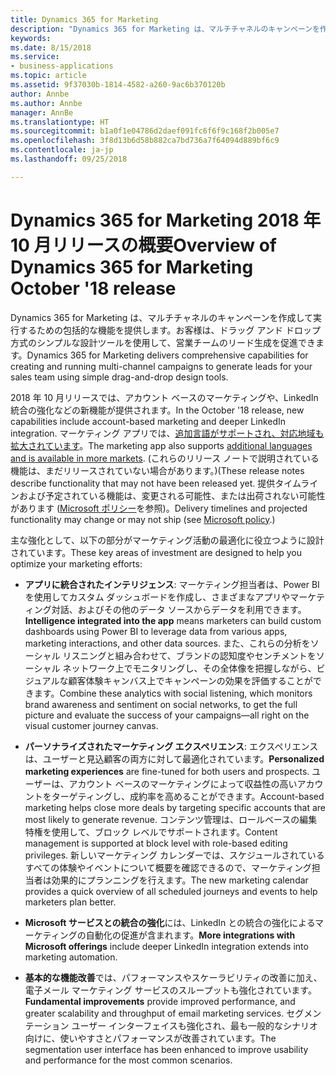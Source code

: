 ```yaml
---
title: Dynamics 365 for Marketing
description: "Dynamics 365 for Marketing は、マルチチャネルのキャンペーンを作成して実行するための包括的な機能を提供します。お客様は、ドラッグ アンド ドロップ方式のシンプルな設計ツールを使用して、営業チームのリード生成を促進できます。"
keywords: 
ms.date: 8/15/2018
ms.service:
- business-applications
ms.topic: article
ms.assetid: 9f37030b-1814-4582-a260-9ac6b370120b
author: Annbe
ms.author: Annbe
manager: AnnBe
ms.translationtype: HT
ms.sourcegitcommit: b1a0f1e04786d2daef091fc6f6f9c168f2b005e7
ms.openlocfilehash: 3f8d13b6d58b882ca7bd736a7f64094d889bf6c9
ms.contentlocale: ja-jp
ms.lasthandoff: 09/25/2018

---
```


# <a name="overview-of-dynamics-365-for-marketing-october-18-release"></a><span data-ttu-id="37b00-103">Dynamics 365 for Marketing 2018 年 10 月リリースの概要</span><span class="sxs-lookup"><span data-stu-id="37b00-103">Overview of Dynamics 365 for Marketing October '18 release</span></span>

<span data-ttu-id="37b00-104">Dynamics 365 for Marketing は、マルチチャネルのキャンペーンを作成して実行するための包括的な機能を提供します。お客様は、ドラッグ アンド ドロップ方式のシンプルな設計ツールを使用して、営業チームのリード生成を促進できます。</span><span class="sxs-lookup"><span data-stu-id="37b00-104">Dynamics 365 for Marketing delivers comprehensive capabilities for creating and running multi-channel campaigns to generate leads for your sales team using simple drag-and-drop design tools.</span></span>

<span data-ttu-id="37b00-105">2018 年 10 月リリースでは、アカウント ベースのマーケティングや、LinkedIn 統合の強化などの新機能が提供されます。</span><span class="sxs-lookup"><span data-stu-id="37b00-105">In the October '18 release, new capabilities include account-based marketing and deeper LinkedIn integration.</span></span> <span data-ttu-id="37b00-106">マーケティング アプリでは、[追加言語がサポートされ、対応地域も拡大されています](regions.md)。</span><span class="sxs-lookup"><span data-stu-id="37b00-106">The marketing app also supports [additional languages and is available in more markets](regions.md).</span></span> <span data-ttu-id="37b00-107">(これらのリリース ノートで説明されている機能は、まだリリースされていない場合があります。)</span><span class="sxs-lookup"><span data-stu-id="37b00-107">(These release notes describe functionality that may not have been released yet.</span></span> <span data-ttu-id="37b00-108">提供タイムラインおよび予定されている機能は、変更される可能性、または出荷されない可能性があります ([Microsoft ポリシー](https://go.microsoft.com/fwlink/p/?linkid=2007332)を参照)。</span><span class="sxs-lookup"><span data-stu-id="37b00-108">Delivery timelines and projected functionality may change or may not ship (see [Microsoft policy](https://go.microsoft.com/fwlink/p/?linkid=2007332).)</span></span>

<span data-ttu-id="37b00-109">主な強化として、以下の部分がマーケティング活動の最適化に役立つように設計されています。</span><span class="sxs-lookup"><span data-stu-id="37b00-109">These key areas of investment are designed to help you optimize your marketing efforts:</span></span>

- <span data-ttu-id="37b00-110">**アプリに統合されたインテリジェンス**: マーケティング担当者は、Power BI を使用してカスタム ダッシュボードを作成し、さまざまなアプリやマーケティング対話、およびその他のデータ ソースからデータを利用できます。</span><span class="sxs-lookup"><span data-stu-id="37b00-110">**Intelligence integrated into the app** means marketers can build custom dashboards using Power BI to leverage data from various apps, marketing interactions, and other data sources.</span></span> <span data-ttu-id="37b00-111">また、これらの分析をソーシャル リスニングと組み合わせて、ブランドの認知度やセンチメントをソーシャル ネットワーク上でモニタリングし、その全体像を把握しながら、ビジュアルな顧客体験キャンバス上でキャンペーンの効果を評価することができます。</span><span class="sxs-lookup"><span data-stu-id="37b00-111">Combine these analytics with social listening, which monitors brand awareness and sentiment on social networks, to get the full picture and evaluate the success of your campaigns&mdash;all right on the visual customer journey canvas.</span></span>

- <span data-ttu-id="37b00-112">**パーソナライズされたマーケティング エクスペリエンス**: エクスペリエンスは、ユーザーと見込顧客の両方に対して最適化されています。</span><span class="sxs-lookup"><span data-stu-id="37b00-112">**Personalized marketing experiences** are fine-tuned for both users and prospects.</span></span> <span data-ttu-id="37b00-113">ユーザーは、アカウント ベースのマーケティングによって収益性の高いアカウントをターゲティングし、成約率を高めることができます。</span><span class="sxs-lookup"><span data-stu-id="37b00-113">Account-based marketing helps close more deals by targeting specific accounts that are most likely to generate revenue.</span></span> <span data-ttu-id="37b00-114">コンテンツ管理は、ロールベースの編集特権を使用して、ブロック レベルでサポートされます。</span><span class="sxs-lookup"><span data-stu-id="37b00-114">Content management is supported at block level with role-based editing privileges.</span></span> <span data-ttu-id="37b00-115">新しいマーケティング カレンダーでは、スケジュールされているすべての体験やイベントについて概要を確認できるので、マーケティング担当者は効果的にプランニングを行えます。</span><span class="sxs-lookup"><span data-stu-id="37b00-115">The new marketing calendar provides a quick overview of all scheduled journeys and events to help marketers plan better.</span></span>

- <span data-ttu-id="37b00-116">**Microsoft サービスとの統合の強化**には、LinkedIn との統合の強化によるマーケティングの自動化の促進が含まれます。</span><span class="sxs-lookup"><span data-stu-id="37b00-116">**More integrations with Microsoft offerings** include deeper LinkedIn integration extends into marketing automation.</span></span>

- <span data-ttu-id="37b00-117">**基本的な機能改善**では、パフォーマンスやスケーラビリティの改善に加え、電子メール マーケティング サービスのスループットも強化されています。</span><span class="sxs-lookup"><span data-stu-id="37b00-117">**Fundamental improvements** provide improved performance, and greater scalability and throughput of email marketing services.</span></span> <span data-ttu-id="37b00-118">セグメンテーション ユーザー インターフェイスも強化され、最も一般的なシナリオ向けに、使いやすさとパフォーマンスが改善されています。</span><span class="sxs-lookup"><span data-stu-id="37b00-118">The segmentation user interface has been enhanced to improve usability and performance for the most common scenarios.</span></span>



